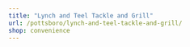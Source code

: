 ```yaml
---
title: "Lynch and Teel Tackle and Grill"
url: /pottsboro/lynch-and-teel-tackle-and-grill/
shop: convenience
---
```

